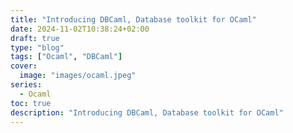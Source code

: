 ```yaml
---
title: "Introducing DBCaml, Database toolkit for OCaml"
date: 2024-11-02T10:38:24+02:00
draft: true
type: "blog"
tags: ["Ocaml", "DBCaml"]
cover:
  image: "images/ocaml.jpeg"
series:
  - Ocaml
toc: true
description: "Introducing DBCaml, Database toolkit for OCaml"
---
```




